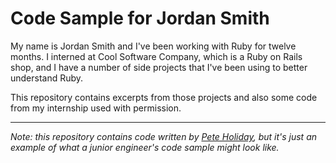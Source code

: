 # Code Sample for Jordan Smith

My name is Jordan Smith and I've been working with Ruby for twelve months. I interned
at Cool Software Company, which is a Ruby on Rails shop, and I have a number of side
projects that I've been using to better understand Ruby.

This repository contains excerpts from those projects and also some code from my
internship used with permission.


-----
_Note: this repository contains code written by [Pete Holiday](https://github.com/toomuchpete), 
but it's just an example of what a junior engineer's code sample might look like._
